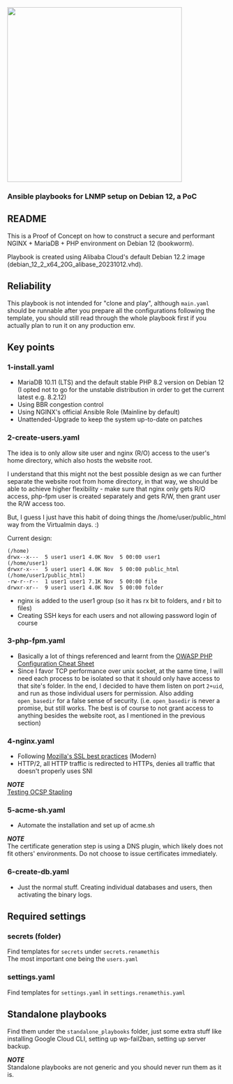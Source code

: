 <img src="https://preview.redd.it/another-red-hat-bad-meme-v0-jpx322var48b1.jpg?width=640&crop=smart&auto=webp&s=3137295b740098915a494c15e214e9f6b6ffc680" width="400">

### Ansible playbooks for LNMP setup on Debian 12, a PoC

## README

This is a Proof of Concept on how to construct a secure and performant NGINX + MariaDB + PHP environment on Debian 12 (bookworm).

Playbook is created using Alibaba Cloud's default Debian 12.2 image (debian_12_2_x64_20G_alibase_20231012.vhd).

## Reliability

This playbook is not intended for "clone and play", although `main.yaml` should be runnable after you prepare all the configurations following the template, you should still read through the whole playbook first if you actually plan to run it on any production env.

## Key points

### 1-install.yaml

- MariaDB 10.11 (LTS) and the default stable PHP 8.2 version on Debian 12 (I opted not to go for the unstable distribution in order to get the current latest e.g. 8.2.12)
- Using BBR congestion control
- Using NGINX's official Ansible Role (Mainline by default)
- Unattended-Upgrade to keep the system up-to-date on patches

### 2-create-users.yaml

The idea is to only allow site user and nginx (R/O) access to the user's home directory, which also hosts the website root.

I understand that this might not the best possible design as we can further separate the website root from home directory, in that way, we should be able to achieve higher flexibility - make sure that nginx only gets R/O access, php-fpm user is created separately and gets R/W, then grant user the R/W access too.

But, I guess I just have this habit of doing things the /home/user/public_html way from the Virtualmin days. :)

Current design:

```
(/home)
drwx--x---  5 user1 user1 4.0K Nov  5 00:00 user1
(/home/user1)
drwxr-x---  5 user1 user1 4.0K Nov  5 00:00 public_html
(/home/user1/public_html)
-rw-r--r--  1 user1 user1 7.1K Nov  5 00:00 file
drwxr-xr--  9 user1 user1 4.0K Nov  5 00:00 folder
```

- nginx is added to the user1 group (so it has rx bit to folders, and r bit to files)
- Creating SSH keys for each users and not allowing password login of course

### 3-php-fpm.yaml

- Basically a lot of things referenced and learnt from the [OWASP PHP Configuration Cheat Sheet](https://cheatsheetseries.owasp.org/cheatsheets/PHP_Configuration_Cheat_Sheet.html)
- Since I favor TCP performance over unix socket, at the same time, I will need each process to be isolated so that it should only have access to that site's folder. In the end, I decided to have them listen on port `2+uid`, and run as those individual users for permission. Also adding `open_basedir` for a false sense of security. (i.e. `open_basedir` is never a promise, but still works. The best is of course to not grant access to anything besides the website root, as I mentioned in the previous section)

### 4-nginx.yaml

- Following [Mozilla's SSL best practices](https://ssl-config.mozilla.org/) (Modern)
- HTTP/2, all HTTP traffic is redirected to HTTPs, denies all traffic that doesn't properly uses SNI

***NOTE***  
[Testing OCSP Stapling](https://www.feistyduck.com/library/openssl-cookbook/online/testing-with-openssl/testing-ocsp-stapling.html)  

### 5-acme-sh.yaml

- Automate the installation and set up of acme.sh

***NOTE***  
The certificate generation step is using a DNS plugin, which likely does not fit others' environments. Do not choose to issue certificates immediately.

### 6-create-db.yaml

- Just the normal stuff. Creating individual databases and users, then activating the binary logs.

## Required settings

### secrets (folder)

Find templates for `secrets` under `secrets.renamethis`  
The most important one being the `users.yaml`

### settings.yaml

Find templates for `settings.yaml` in `settings.renamethis.yaml`

## Standalone playbooks

Find them under the `standalone_playbooks` folder, just some extra stuff like installing Google Cloud CLI, setting up wp-fail2ban, setting up server backup.

***NOTE***  
Standalone playbooks are not generic and you should never run them as it is.